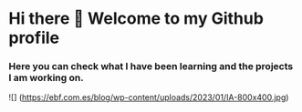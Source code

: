 # Hi there 👋 Welcome to my Github profile

### Here you can check what I have been learning and the projects I am working on.

![] (https://ebf.com.es/blog/wp-content/uploads/2023/01/IA-800x400.jpg)


<!--
**carmar0/carmar0** is a ✨ _special_ ✨ repository because its `README.md` (this file) appears on your GitHub profile.

Here are some ideas to get you started:

- 🔭 I’m currently working on ...
- 🌱 I’m currently learning ...
- 👯 I’m looking to collaborate on ...
- 🤔 I’m looking for help with ...
- 💬 Ask me about ...
- 📫 How to reach me: ...
- 😄 Pronouns: ...
- ⚡ Fun fact: ...
-->
